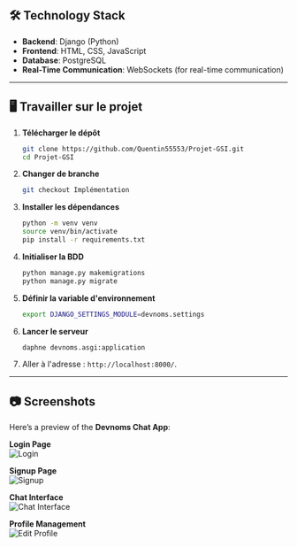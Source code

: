 



## 🛠️ **Technology Stack**

- **Backend**: Django (Python)
- **Frontend**: HTML, CSS, JavaScript
- **Database**: PostgreSQL
- **Real-Time Communication**: WebSockets (for real-time communication)

---

## 🖥️ **Travailler sur le projet**


1. **Télécharger le dépôt**

   ```bash
   git clone https://github.com/Quentin55553/Projet-GSI.git
   cd Projet-GSI
   ```

2. **Changer de branche**

   ```bash
   git checkout Implémentation
   ```

3. **Installer les dépendances**

   ```bash
   python -m venv venv
   source venv/bin/activate
   pip install -r requirements.txt
   ```

4. **Initialiser la BDD**

   ```bash
   python manage.py makemigrations  
   python manage.py migrate
   ```

5. **Définir la variable d'environnement**

   ```bash
   export DJANGO_SETTINGS_MODULE=devnoms.settings
   ```

6. **Lancer le serveur**

   ```bash
   daphne devnoms.asgi:application
   ```

7. Aller à l'adresse : `http://localhost:8000/`.

---

## 📷 **Screenshots**

Here’s a preview of the **Devnoms Chat App**:

**Login Page**  
![Login](https://filesstatic.netlify.app/Chatapp/img/login.png)

**Signup Page**  
![Signup](https://filesstatic.netlify.app/Chatapp/img/signup.png)

**Chat Interface**  
![Chat Interface](https://filesstatic.netlify.app/Chatapp/img/chat.png)

**Profile Management**  
![Edit Profile](https://filesstatic.netlify.app/Chatapp/img/edit.png)
